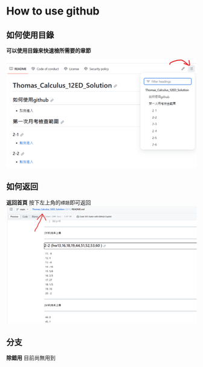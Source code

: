 # How to use github

## 如何使用目錄
**可以使用目錄來快速檢所需要的章節**

![](https://github.com/archie0732/Thomas_Calculus_12ED_Solution/blob/main/picture/tag/%E8%9E%A2%E5%B9%95%E6%93%B7%E5%8F%96%E7%95%AB%E9%9D%A2%202023-10-15%20140940.png)

## 如何返回
**返回首頁** 按下左上角的`標題`即可返回
![](https://github.com/archie0732/Thomas_Calculus_12ED_Solution/blob/main/picture/tag/%E8%9E%A2%E5%B9%95%E6%93%B7%E5%8F%96%E7%95%AB%E9%9D%A2%202023-10-15%20141240.png)

## 分支
**除錯用** 目前尚無用到

